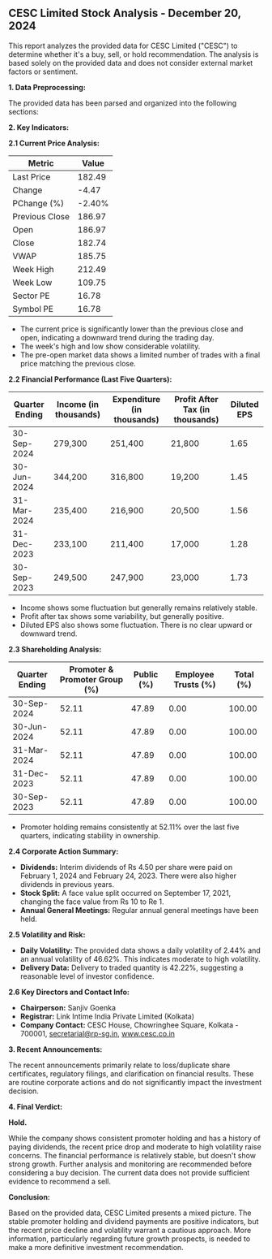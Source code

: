 ## CESC Limited Stock Analysis - December 20, 2024

This report analyzes the provided data for CESC Limited ("CESC") to determine whether it's a buy, sell, or hold recommendation.  The analysis is based solely on the provided data and does not consider external market factors or sentiment.

**1. Data Preprocessing:**

The provided data has been parsed and organized into the following sections:

**2. Key Indicators:**

**2.1 Current Price Analysis:**

| Metric             | Value      |
|----------------------|------------|
| Last Price          | 182.49     |
| Change              | -4.47      |
| PChange (%)         | -2.40%     |
| Previous Close      | 186.97     |
| Open                | 186.97     |
| Close               | 182.74     |
| VWAP                | 185.75     |
| Week High           | 212.49     |
| Week Low            | 109.75     |
| Sector PE           | 16.78      |
| Symbol PE           | 16.78      |


* The current price is significantly lower than the previous close and open, indicating a downward trend during the trading day.
* The week's high and low show considerable volatility.
* The pre-open market data shows a limited number of trades with a final price matching the previous close.


**2.2 Financial Performance (Last Five Quarters):**

| Quarter Ending     | Income (in thousands) | Expenditure (in thousands) | Profit After Tax (in thousands) | Diluted EPS |
|----------------------|------------------------|-----------------------------|---------------------------------|-------------|
| 30-Sep-2024         | 279,300                 | 251,400                     | 21,800                           | 1.65        |
| 30-Jun-2024         | 344,200                 | 316,800                     | 19,200                           | 1.45        |
| 31-Mar-2024         | 235,400                 | 216,900                     | 20,500                           | 1.56        |
| 31-Dec-2023         | 233,100                 | 211,400                     | 17,000                           | 1.28        |
| 30-Sep-2023         | 249,500                 | 247,900                     | 23,000                           | 1.73        |

* Income shows some fluctuation but generally remains relatively stable.
* Profit after tax shows some variability, but generally positive.
* Diluted EPS also shows some fluctuation.  There is no clear upward or downward trend.


**2.3 Shareholding Analysis:**

| Quarter Ending     | Promoter & Promoter Group (%) | Public (%) | Employee Trusts (%) | Total (%) |
|----------------------|-----------------------------|------------|--------------------|-----------|
| 30-Sep-2024         | 52.11                       | 47.89      | 0.00                | 100.00    |
| 30-Jun-2024         | 52.11                       | 47.89      | 0.00                | 100.00    |
| 31-Mar-2024         | 52.11                       | 47.89      | 0.00                | 100.00    |
| 31-Dec-2023         | 52.11                       | 47.89      | 0.00                | 100.00    |
| 30-Sep-2023         | 52.11                       | 47.89      | 0.00                | 100.00    |

* Promoter holding remains consistently at 52.11% over the last five quarters, indicating stability in ownership.


**2.4 Corporate Action Summary:**

* **Dividends:**  Interim dividends of Rs 4.50 per share were paid on February 1, 2024 and February 24, 2023.  There were also higher dividends in previous years.
* **Stock Split:** A face value split occurred on September 17, 2021, changing the face value from Rs 10 to Re 1.
* **Annual General Meetings:**  Regular annual general meetings have been held.


**2.5 Volatility and Risk:**

* **Daily Volatility:**  The provided data shows a daily volatility of 2.44% and an annual volatility of 46.62%. This indicates moderate to high volatility.
* **Delivery Data:** Delivery to traded quantity is 42.22%, suggesting a reasonable level of investor confidence.


**2.6 Key Directors and Contact Info:**

* **Chairperson:** Sanjiv Goenka
* **Registrar:** Link Intime India Private Limited (Kolkata)
* **Company Contact:** CESC House, Chowringhee Square, Kolkata - 700001,  secretarial@rp-sg.in, www.cesc.co.in


**3. Recent Announcements:**

The recent announcements primarily relate to loss/duplicate share certificates, regulatory filings, and clarification on financial results.  These are routine corporate actions and do not significantly impact the investment decision.


**4. Final Verdict:**

**Hold.**

While the company shows consistent promoter holding and has a history of paying dividends, the recent price drop and moderate to high volatility raise concerns.  The financial performance is relatively stable, but doesn't show strong growth.  Further analysis and monitoring are recommended before considering a buy decision.  The current data does not provide sufficient evidence to recommend a sell.


**Conclusion:**

Based on the provided data, CESC Limited presents a mixed picture.  The stable promoter holding and dividend payments are positive indicators, but the recent price decline and volatility warrant a cautious approach.  More information, particularly regarding future growth prospects, is needed to make a more definitive investment recommendation.
